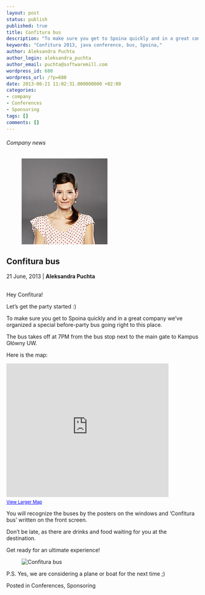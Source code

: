 ```yaml
---
layout: post
status: publish
published: true
title: Confitura bus
description: "To make sure you get to Spoina quickly and in a great company we’ve organized a special before-party bus going right to this place."
keywords: "Confitura 2013, java conference, bus, Spoina,"
author: Aleksandra Puchta
author_login: aleksandra_puchta
author_email: puchta@softwaremill.com
wordpress_id: 680
wordpress_url: /?p=680
date: 2013-06-21 11:02:31.000000000 +02:00
categories:
- company
- Conferences
- Sponsoring
tags: []
comments: []
---
```


<h6>Company news</h6>
<div class="post-header clearfix">
<figure><div class="image"><img src="/img/members/puchta.jpg" alt="Aleksandra Puchta"></div></figure><div class="title">
<h2 class="font-dark-blue font-normal">Confitura bus</h2>21 June, 2013 | <b>Aleksandra Puchta</b><br><br>
</div>
</div>
<div class="post-rows">
<div class="text">
<p>Hey Confitura!</p>
<p>Let’s get the party started :)</p>
<p>To make sure you get to Spoina quickly and in a great company we’ve organized a special before-party bus going right to this place.</p>
<p>The bus takes off at 7PM from the bus stop next to the main gate to Kampus Główny UW.</p>
<p>Here is the map:</p>
</div>
<div class="text">
<p><iframe src="https://maps.google.com/maps?f=d&amp;source=embed&amp;saddr=52.240957,21.018948&amp;daddr=52.2408407,21.0190299+to:Krakowskie+Przedmie%C5%9Bcie&amp;hl=en&amp;geocode=FT0iHQMdRLlAAQ%3BFcghHQMdlblAASnV7MNtXsweRzESs48pGhwTLg%3BFQgcHQMdNbJAAQ&amp;sll=52.239514,21.017599&amp;sspn=0.000993,0.001725&amp;t=m&amp;dirflg=w&amp;mra=dme&amp;mrsp=2&amp;sz=20&amp;via=1&amp;ie=UTF8&amp;ll=52.240297,21.018251&amp;spn=0.002299,0.00456&amp;z=17&amp;output=embed" height="350" width="425" frameborder="0" marginwidth="0" marginheight="0" scrolling="no"></iframe><br><small><a style="color: #0000ff; text-align: left;" href="https://maps.google.com/maps?f=d&amp;source=embed&amp;saddr=52.240957,21.018948&amp;daddr=52.2408407,21.0190299+to:Krakowskie+Przedmie%C5%9Bcie&amp;hl=en&amp;geocode=FT0iHQMdRLlAAQ%3BFcghHQMdlblAASnV7MNtXsweRzESs48pGhwTLg%3BFQgcHQMdNbJAAQ&amp;sll=52.239514,21.017599&amp;sspn=0.000993,0.001725&amp;t=m&amp;dirflg=w&amp;mra=dme&amp;mrsp=2&amp;sz=20&amp;via=1&amp;ie=UTF8&amp;ll=52.240297,21.018251&amp;spn=0.002299,0.00456&amp;z=17">View Larger Map</a></small></p>
</div>
<div class="text">
<p>You will recognize the buses by the posters on the windows and ‘Confitura bus’ written on the front screen.</p>
<p>Don’t be late, as there are drinks and food waiting for you at the destination. </p>
<p>Get ready for an ultimate experience!</p>
</div>
<figure><img src="https://softwaremill.com/img/uploads/2013/07/medium.png" alt="Confitura bus"></figure><div class="text">
<p>P.S. Yes, we are considering a plane or boat for the next time ;) </p>
</div>
</div>
<div class="post-footer">Posted in Conferences, Sponsoring</div>
